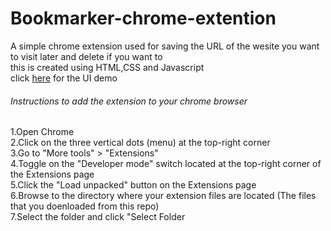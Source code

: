 <h1>Bookmarker-chrome-extention</h1>
A simple chrome extension used for saving the URL of the wesite you want to visit later and delete if you want to<br>
this is created using HTML,CSS and Javascript<br>
click <a href="#">here</a> for the UI demo<br>

<h6>Instructions to add the extension to your chrome browser</h6>
1.Open Chrome<br>
2.Click on the three vertical dots (menu) at the top-right corner<br>
3.Go to "More tools" > "Extensions"<br>
4.Toggle on the "Developer mode" switch located at the top-right corner of the Extensions page<br>
5.Click the "Load unpacked" button on the Extensions page<br>
6.Browse to the directory where your extension files are located (The files that you doenloaded from this repo)<br>
7.Select the folder and click "Select Folder
